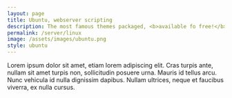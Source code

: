 ```yaml
---
layout: page
title: Ubuntu, webserver scripting
description: The most famous themes packaged, <b>available fo free!</b><br><b>Ready-to-use themes,</b> enriched with <b>useful and powerful features!</b>
permalink: /server/linux
image: /assets/images/ubuntu.png
style: ubuntu
---
```

Lorem ipsum dolor sit amet, etiam lorem adipiscing elit. Cras turpis ante, nullam sit amet turpis non, sollicitudin posuere urna. Mauris id tellus arcu. Nunc vehicula id nulla dignissim dapibus. Nullam ultrices, neque et faucibus viverra, ex nulla cursus.